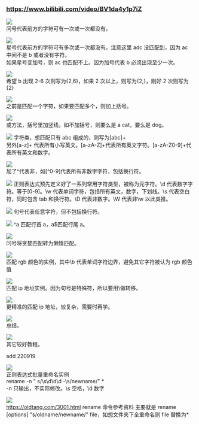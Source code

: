 ### https://www.bilibili.com/video/BV1da4y1p7iZ

![](./img/2022-07-16-09-50-21.png)  
问号代表前方的字符可有一次或一次都没有。

![](./img/2022-07-16-09-51-29.png)  
星号代表前方的字符可有多次或一次都没有。注意这里 adc 没匹配到，因为 ac 中间不是 b 或者没有字符。  
如果星号变加号，则 ac 也匹配不上。因为加号代表 b 必须出现至少一次。

![](./img/2022-07-16-09-54-39.png)  
希望 b 出现 2-6 次则写为{2,6}，如果 2 次以上，则写为{2,}，刚好 2 次则写为{2}

![](./img/2022-07-16-09-56-19.png)  
之前是匹配一个字符，如果要匹配多个，则加上括号。

![](./img/2022-07-16-09-57-54.png)  
或方法，括号里加竖线。如不加括号，则要么是 a cat，要么是 dog。

![](./img/2022-07-16-09-59-57.png)
字符类，想匹配只有 abc 组成的，则写为[abc]+  
另外[a-z]+ 代表所有小写英文。[a-zA-Z]+代表所有英文字符。[a-zA-Z0-9]+代表所有英文和数字。

![](./img/2022-07-16-10-04-28.png)  
加了^代表非，如[^0-9]代表所有非数字字符，包括换行符。

![](./img/2022-07-16-10-10-12.png)
正则表达式预先定义好了一系列常用字符类型，被称为元字符。\d 代表数字字符。等于[0-9]。\w 代表单词字符，包括所有英文，数字，下划线。\s 代表空白符，同时包含 tab 和换行符。\D 代表非数字。\W 代表非\w 以此类推。

![](./img/2022-07-16-10-14-11.png)
句号代表任意字符，但不包括换行符。

![](./img/2022-07-16-10-15-45.png)
^a 匹配行首 a，a$匹配行尾 a。

![](./img/2022-07-16-10-18-11.png)  
问号将贪婪匹配转为懒惰匹配。

![](./img/2022-07-16-10-19-29.png)  
匹配 rgb 颜色的实例，其中\b 代表单词字符边界，避免其它字符被认为 rgb 颜色值

![](./img/2022-07-16-10-22-21.png)  
匹配 ip 地址实例。因为句号是特殊符，所以要用\做转移。

![](./img/2022-07-16-10-24-07.png)  
更精准的匹配 ip 地址，较复杂，需要时再学。

![](./img/2022-07-16-10-24-41.png)  
总结。

![](./img/2022-07-16-10-24-56.png)  
其它较好教程。

add 220919

![](./img/2022-09-19-15-19-09.png)  
正则表达式批量重命名实例  
rename -n " s/\s\d\d\d -\s/newname/" \*  
-n 只输出，不实际修改。\s 空格，\d 数字

![](./img/2022-09-19-15-21-13.png)  
https://oldtang.com/3001.html
rename 命令参考资料
主要就是 rename [options] "s/oldname/newname/" file，如想文件夹下全重命名则 file 替换为\*
